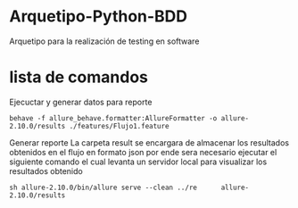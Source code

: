 # Arquetipo-Python-BDD
Arquetipo para la realización de testing en software

# lista de comandos
Ejecuctar y generar datos para reporte

```
behave -f allure_behave.formatter:AllureFormatter -o allure-2.10.0/results ./features/Flujo1.feature
```
Generar reporte
La carpeta result se encargara de almacenar los resultados obtenidos en el flujo en formato json
por ende sera necesario ejecutar el siguiente comando el cual levanta un servidor local para visualizar los 
resultados obtenido
```
sh allure-2.10.0/bin/allure serve --clean ../re      allure-2.10.0/results
```